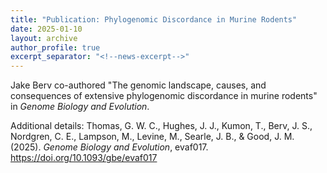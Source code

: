 ```yaml
---
title: "Publication: Phylogenomic Discordance in Murine Rodents"
date: 2025-01-10
layout: archive
author_profile: true
excerpt_separator: "<!--news-excerpt-->"
---
```

Jake Berv co-authored "The genomic landscape, causes, and consequences of extensive phylogenomic discordance in murine rodents" in *Genome Biology and Evolution*.

<!--news-excerpt-->
Additional details: Thomas, G. W. C., Hughes, J. J., Kumon, T., Berv, J. S., Nordgren, C. E., Lampson, M., Levine, M., Searle, J. B., & Good, J. M. (2025). *Genome Biology and Evolution*, evaf017. https://doi.org/10.1093/gbe/evaf017
